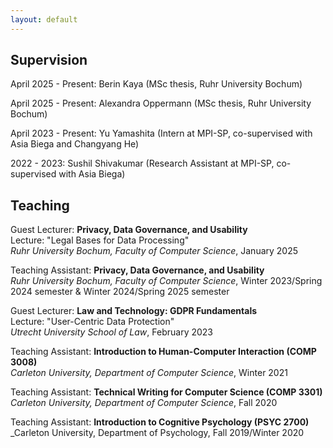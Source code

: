 ```yaml
---
layout: default
---
```


## Supervision
April 2025 - Present: Berin Kaya (MSc thesis, Ruhr University Bochum)

April 2025 - Present: Alexandra Oppermann (MSc thesis, Ruhr University Bochum)

April 2023 - Present: Yu Yamashita (Intern at MPI-SP, co-supervised with Asia Biega and Changyang He)

2022 - 2023: Sushil Shivakumar (Research Assistant at MPI-SP, co-supervised with Asia Biega)

## Teaching
Guest Lecturer: **Privacy, Data Governance, and Usability**  
Lecture: "Legal Bases for Data Processing"  
_Ruhr University Bochum, Faculty of Computer Science_, January 2025

Teaching Assistant: **Privacy, Data Governance, and Usability**  
_Ruhr University Bochum, Faculty of Computer Science_, Winter 2023/Spring 2024 semester & Winter 2024/Spring 2025 semester

Guest Lecturer: **Law and Technology: GDPR Fundamentals**  
Lecture: "User-Centric Data Protection"  
_Utrecht University School of Law_, February 2023

Teaching Assistant: **Introduction to Human-Computer Interaction (COMP 3008)**  
_Carleton University, Department of Computer Science_, Winter 2021

Teaching Assistant: **Technical Writing for Computer Science (COMP 3301)**  
_Carleton University, Department of Computer Science_, Fall 2020

Teaching Assistant: **Introduction to Cognitive Psychology (PSYC 2700)**  
_Carleton University, Department of Psychology, Fall 2019/Winter 2020
